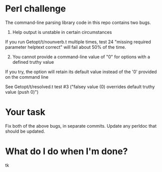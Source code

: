 Perl challenge
================================================================================

The command-line parsing library code in this repo contains two bugs.

1.  Help output is unstable in certain circumstances

If you run Getopt/t/nounverb.t multiple times, test 24 "missing required parameter helptext correct" will fail about 50% of the time.



2.  You cannot provide a command-line value of "0" for options with a defined truthy value

If you try, the option will retain its default value instead of the '0' provided on the command line

See Getopt/t/resolved.t test #3 ("falsey value (0) overrides default truthy value (push 0)")



Your task
================================================================================

Fix both of the above bugs, in separate commits.  Update any perldoc that
should be updated.  


What do I do when I'm done?
================================================================================
tk
